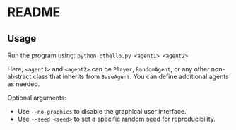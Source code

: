 # README

## Usage

Run the program using:
`python othello.py <agent1> <agent2>`

Here, `<agent1>` and `<agent2>` can be `Player`, `RandomAgent`, or any other non-abstract class that inherits from `BaseAgent`. You can define additional agents as needed.

Optional arguments:

- Use `--no-graphics` to disable the graphical user interface.
- Use `--seed <seed>` to set a specific random seed for reproducibility.
